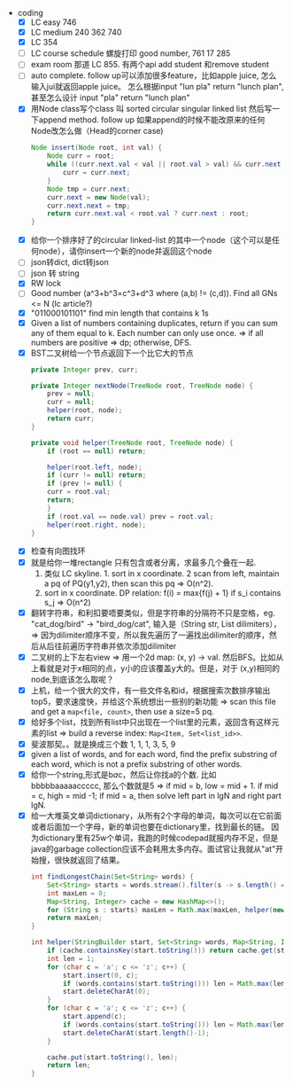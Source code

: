 - coding
    - [x] LC easy 746
    - [x] LC medium 240 362 740
    - [x] LC 354
    - [ ] LC course schedule 螺旋打印 good number, 761 17 285
    - [ ] exam room 那道 LC 855. 有两个api add student 和remove student
    - [ ] auto complete. follow up可以添加很多feature，比如apple juice, 怎么输入jui就返回apple juice。
        怎么根据input "lun pla" return "lunch plan", 甚至怎么设计 input "pla" return "lunch plan"
    - [x] 用Node class写个class 叫 sorted circular singular linked list 然后写一下append method. 
        follow up 如果append的时候不能改原来的任何Node改怎么做（Head的corner case)
        ```java
        Node insert(Node root, int val) {
            Node curr = root;
            while ((curr.next.val < val || root.val > val) && curr.next != root) {
                curr = curr.next;
            }
            Node tmp = curr.next;
            curr.next = new Node(val);
            curr.next.next = tmp;
            return curr.next.val < root.val ? curr.next : root;
        }
        ```
    - [x] 给你一个排序好了的circular linked-list 的其中一个node（这个可以是任何node），请你insert一个新的node并返回这个node
    - [ ] json转dict, dict转json
    - [ ] json 转 string
    - [x] RW lock
    - [ ] Good number (a^3+b^3=c^3+d^3 where (a,b) != (c,d)). Find all GNs <= N (lc article?)
    - [x] "011000101101" find min length that contains k 1s
    - [x] Given a list of numbers containing duplicates, return if you can sum any of them equal to k. Each number can only use once.
        => if all numbers are positive => dp; otherwise, DFS.
    - [x] BST二叉树给一个节点返回下一个比它大的节点
        ```java
        private Integer prev, curr;

        private Integer nextNode(TreeNode root, TreeNode node) {
            prev = null;
            curr = null;
            helper(root, node);
            return curr;
        }

        private void helper(TreeNode root, TreeNode node) {
            if (root == null) return;

            helper(root.left, node);
            if (curr != null) return;
            if (prev != null) {
            curr = root.val;
            return;
            }
            if (root.val == node.val) prev = root.val;
            helper(root.right, node);
        }
        ```
    - [x] 检查有向图找环
    - [x] 就是给你一堆rectangle 只有包含或者分离，求最多几个叠在一起. 
        1. 类似 LC skyline. 1. sort in x coordinate. 2 scan from left, maintain a pq of PQ(y1,y2), then scan this pq => O(n^2).
        2. sort in x coordinate. DP relation: f(i) = max{f(j) + 1} if s_i contains s_j => O(n^2)
    - [x] 翻转字符串，和利扣要唔要类似，但是字符串的分隔符不只是空格，eg. "cat_dog/bird" -> "bird_dog/cat", 输入是（String str, List<Character> dilimiters），
        => 因为dilimiter顺序不变，所以我先遍历了一遍找出dilimiter的顺序，然后从后往前遍历字符串并依次添加dilimiter
    - [x] 二叉树的上下左右view
        => 用一个2d map: (x, y) -> val. 然后BFS。比如从上看就是对于x相同的点，y小的应该覆盖y大的。但是，对于 (x,y)相同的node,到底该怎么取呢？
    - [x] 上机，给一个很大的文件，有一些文件名和id，根据搜索次数排序输出top5，要求速度快，并给这个系统想出一些别的新功能
        => scan this file and get a `map<file, count>`, then use a size=5 pq.
    - [x] 给好多个list，找到所有list中只出现在一个list里的元素，返回含有这样元素的list
        => build a reverse index: `Map<Item, Set<list_id>>`.
    - [x] 斐波那契。。就是换成三个数 1, 1, 1, 3, 5, 9
    - [x] given a list of words, and for each word, find the prefix substring of each word, which is not a prefix substring of other words.
    - [x] 给你一个string,形式是b*a*c，然后让你找a的个数. 比如 bbbbbaaaaaccccc, 那么个数就是5 
        => if mid = b, low = mid + 1. if mid = c, high = mid -1; if mid = a, then solve left part in lgN and right part lgN. 
    - [x] 给一大堆英文单词dictionary，从所有2个字母的单词，每次可以在它前面或者后面加一个字母，新的单词也要在dictionary里，找到最长的链。
        因为dictionary里有25w个单词，我跑的时候codepad就报内存不足，但是java的garbage collection应该不会耗用太多内存。面试官让我就从"at"开始搜，很快就返回了结果。
        ```java
        int findLongestChain(Set<String> words) {
            Set<String> starts = words.stream().filter(s -> s.length() == 2).collect(Collectors.toSet());
            int maxLen = 0;
            Map<String, Integer> cache = new HashMap<>();
            for (String s : starts) maxLen = Math.max(maxLen, helper(new StringBuilder(s), words, cache));
            return maxLen;
        }

        int helper(StringBuilder start, Set<String> words, Map<String, Integer> cache) {
            if (cache.containsKey(start.toString())) return cache.get(start.toString());
            int len = 1;
            for (char c = 'a'; c <= 'z'; c++) {
                start.insert(0, c);
                if (words.contains(start.toString())) len = Math.max(len, 1 + helper(start, words, cache));
                start.deleteCharAt(0);
            }
            for (char c = 'a'; c <= 'z'; c++) {
                start.append(c);
                if (words.contains(start.toString())) len = Math.max(len, 1 + helper(start, words, cache));
                start.deleteCharAt(start.length()-1);
            }

            cache.put(start.toString(), len);
            return len;
        }
        ```